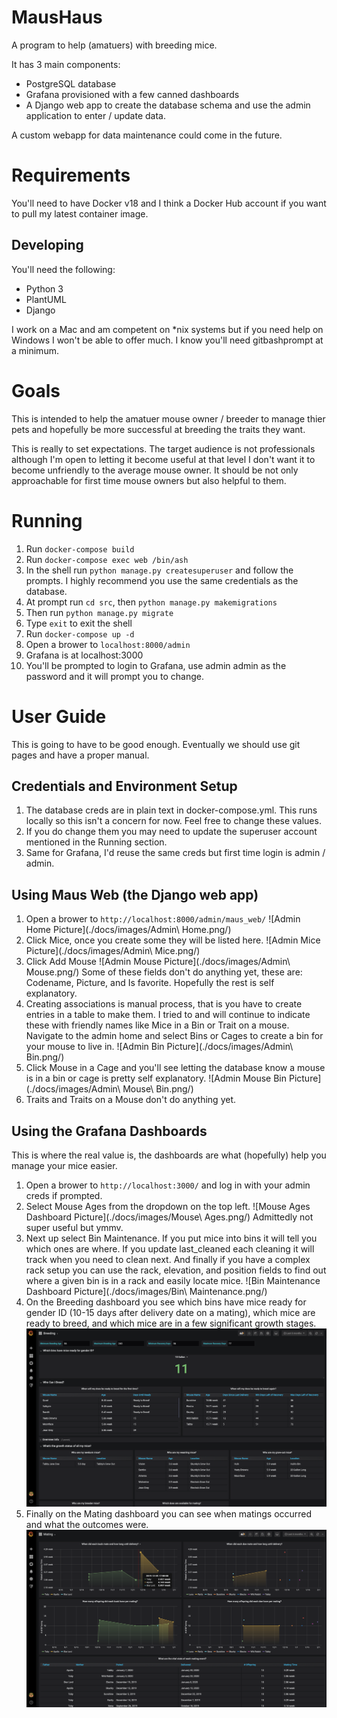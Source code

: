 # MausHaus
A program to help (amatuers) with breeding mice.

It has 3 main components:

* PostgreSQL database
* Grafana provisioned with a few canned dashboards
* A Django web app to create the database schema and use the admin application to enter / update data.

A custom webapp for data maintenance could come in the future.

# Requirements
You'll need to have Docker v18 and I think a Docker Hub account if you want to pull my latest container image.

## Developing
You'll need the following:

* Python 3
* PlantUML
* Django

I work on a Mac and am competent on \*nix systems but if you need help on Windows I won't be able to offer much. I know you'll need gitbashprompt at a minimum.

# Goals
This is intended to help the amatuer mouse owner / breeder to manage thier pets and hopefully be more successful at breeding the traits they want.

This is really to set expectations. The target audience is not professionals although I'm open to letting it become useful at that level  I don't want it to become unfriendly to the average mouse owner. It should be not only approachable for first time mouse owners but also helpful to them. 

# Running
1. Run `docker-compose build`
2. Run `docker-compose exec web /bin/ash`
3. In the shell run `python manage.py createsuperuser` and follow the prompts. I highly recommend you use the same credentials as the database.
4. At prompt run `cd src`, then `python manage.py makemigrations`
5. Then run `python manage.py migrate`
6. Type `exit` to exit the shell
7. Run `docker-compose up -d`
8. Open a brower to `localhost:8000/admin`
9. Grafana is at localhost:3000
10. You'll be prompted to login to Grafana, use admin admin as the password and it will prompt you to change.

# User Guide
This is going to have to be good enough. Eventually we should use git pages and have a proper manual.

## Credentials and Environment Setup

1. The database creds are in plain text in docker-compose.yml. This runs locally so this isn't a concern for now. Feel free to change these values.
2. If you do change them you may need to update the superuser account mentioned in the Running section.
3. Same for Grafana, I'd reuse the same creds but first time login is admin / admin. 

## Using Maus Web (the Django web app)

1. Open a brower to `http://localhost:8000/admin/maus_web/`
![Admin Home Picture](./docs/images/Admin\ Home.png/)
2. Click Mice, once you create some they will be listed here.
![Admin Mice Picture](./docs/images/Admin\ Mice.png/)
3. Click Add Mouse
![Admin Mouse Picture](./docs/images/Admin\ Mouse.png/)
Some of these fields don't do anything yet, these are: Codename, Picture, and Is favorite.
Hopefully the rest is self explanatory.
4. Creating associations is manual process, that is you have to create entries in a table to make them. I tried to and will continue to indicate these with friendly names like Mice in a Bin or Trait on a mouse. Navigate to the admin home and select Bins or Cages to create a bin for your mouse to live in.
![Admin Bin Picture](./docs/images/Admin\ Bin.png/)
5. Click Mouse in a Cage and you'll see letting the database know a mouse is in a bin or cage is pretty self explanatory.
![Admin Mouse Bin Picture](./docs/images/Admin\ Mouse\ Bin.png/)
6. Traits and Traits on a Mouse don't do anything yet.

## Using the Grafana Dashboards

This is where the real value is, the dashboards are what (hopefully) help you manage your mice easier.

1. Open a brower to `http://localhost:3000/` and log in with your admin creds if prompted.
2. Select Mouse Ages from the dropdown on the top left.
![Mouse Ages Dashboard Picture](./docs/images/Mouse\ Ages.png/)
Admittedly not super useful but ymmv.
3. Next up select Bin Maintenance. If you put mice into bins it will tell you which ones are where. If you update last_cleaned each cleaning it will track when you need to clean next. And finally if you have a complex rack setup you can use the rack, elevation, and position fields to find out where a given bin is in a rack and easily locate mice.
![Bin Maintenance Dashboard Picture](./docs/images/Bin\ Maintenance.png/)
4. On the Breeding dashboard you see which bins have mice ready for gender ID (10-15 days after delivery date on a mating), which mice are ready to breed, and which mice are in a few significant growth stages.
![Breeding Dashboard Picture](./docs/images/Breeding.png/)
5. Finally on the Mating dashboard you can see when matings occurred and what the outcomes were.
![Mating Dashboard Picture](./docs/images/Mating.png/)
